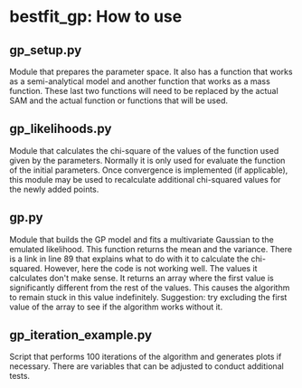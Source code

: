 # bestfit_gp: How to use

## gp_setup.py

Module that prepares the parameter space. It also has a function that works as a semi-analytical model and another function that works as a mass function. These last two functions will need to be replaced by the actual SAM and the actual function or functions that will be used.

## gp_likelihoods.py

Module that calculates the chi-square of the values of the function used given by the parameters. Normally it is only used for evaluate the function of the initial parameters. Once convergence is implemented (if applicable), this module may be used to recalculate additional chi-squared values for the newly added points.

## gp.py

Module that builds the GP model and fits a multivariate Gaussian to the emulated likelihood. This function returns the mean and the variance. There is a link in line 89 that explains what to do with it to calculate the chi-squared. However, here the code is not working well. The values it calculates don't make sense. It returns an array where the first value is significantly different from the rest of the values. This causes the algorithm to remain stuck in this value indefinitely. Suggestion: try excluding the first value of the array to see if the algorithm works without it.


## gp_iteration_example.py

Script that performs 100 iterations of the algorithm and generates plots if necessary. There are variables that can be adjusted to conduct additional tests.
